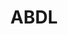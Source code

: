 ---
title: ABDL
crosslinks:
- ABDLPersonals
- livven
- AskReddit
- littlespace
- LITTLEPERSONALS
- shittyfoodporn
- Instagram
- BDSMcommunity
- xkcd
- Teen_ABDL
- Sexsells
- theydidthemath
- cringepics
- DiaperedRoleplay
- FloridaMan
- NoFap
- cars
- EroticHypnosis
- diaperpics
- todayilearned
---